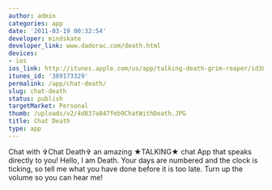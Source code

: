 ```yaml
---
author: admin
categories: app
date: '2011-03-19 00:32:54'
developer: mindskate
developer_link: www.dadorac.com/death.html
devices: 
- ios
ios_link: http://itunes.apple.com/us/app/talking-death-grim-reaper/id389173329?mt=8
itunes_id: '389173329'
permalink: /app/chat-death/
slug: chat-death
status: publish
targetMarket: Personal
thumb: /uploads/v2/4d837a847feb9ChatWithDeath.JPG
title: Chat Death
type: app
---
```


Chat with ✞Chat Death✞ an amazing ★TALKING★ chat App that speaks directly to you! Hello, I am Death. Your days are numbered and the clock is ticking, so tell me what you have done before it is too late. Turn up the volume so you can hear me!